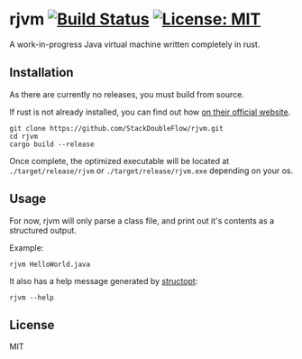 # rjvm [![Build Status](https://travis-ci.com/StackDoubleFlow/rjvm.svg?token=w2Qd2PZXZDMXJBYfVgvu&branch=master)](https://travis-ci.com/StackDoubleFlow/rjvm) [![License: MIT](https://img.shields.io/badge/License-MIT-yellow.svg)](https://opensource.org/licenses/MIT)

A work-in-progress Java virtual machine written completely in rust.

## Installation

As there are currently no releases, you must build from source.

If rust is not already installed, you can find out how [on their official website](https://www.rust-lang.org/tools/install).

```shell
git clone https://github.com/StackDoubleFlow/rjvm.git
cd rjvm
cargo build --release
```

Once complete, the optimized executable will be located at `./target/release/rjvm` or `./target/release/rjvm.exe` depending on your os.

## Usage

For now, rjvm will only parse a class file, and print out it's contents as a structured output.

Example:

```shell
rjvm HelloWorld.java
```

It also has a help message generated by [structopt](https://github.com/TeXitoi/structopt):
```shell
rjvm --help
```

## License
MIT